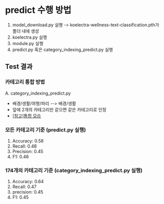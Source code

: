 # predict 수행 방법

1. model_download.py 실행 -> koelectra-wellness-text-classification.pth가 폴더 내에 생성
2. koelectra.py 실행
3. module.py 실행
4. predict.py 혹은 category_indexing_predict.py 실행


## Test 결과

### 카테고리 통합 방법
A. category_indexing_predict.py
  + 배경/생활/여행/파리 --> 배경/생활 
  + 앞에 2개의 카테고리만 같으면 같은 카테고리로 인정
  + [[참고]통합 모습](https://github.com/jiminAn/Capstone_2022/blob/main/sunjungAn/koelectra_predict/data/category_indexing_predict.txt)

### 모든 카테고리 기준 (predict.py 실행)
1. Accuracy: 0.58
2. Recall: 0.48
3. Precision: 0.45
4. F1: 0.46

### 174개의 카테고리 기준 (category_indexing_predict.py 실행)
1. Accuracy: 0.64
2. Recall: 0.47
3. precision: 0.45
4. F1: 0.45
